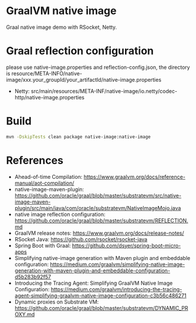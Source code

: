 GraalVM native image
====================

Graal native image demo with RSocket, Netty.

# Graal reflection configuration

please use native-image.properties and reflection-config.json, the directory is resource/META-INFO/native-image/xxx.your_groupId/your_artifactId/native-image.properties

* Netty: src/main/resources/META-INF/native-image/io.netty/codec-http/native-image.properties

# Build

<!--[demo]:second-->
```bash
mvn -DskipTests clean package native-image:native-image
```

# References

* Ahead-of-time Compilation: https://www.graalvm.org/docs/reference-manual/aot-compilation/
* native-image-maven-plugin: https://github.com/oracle/graal/blob/master/substratevm/src/native-image-maven-plugin/src/main/java/com/oracle/substratevm/NativeImageMojo.java
* native image reflection configuration: https://github.com/oracle/graal/blob/master/substratevm/REFLECTION.md
* GraalVM release notes: https://www.graalvm.org/docs/release-notes/
* RSocket Java: https://github.com/rsocket/rsocket-java
* Spring Boot with Graal: https://github.com/dsyer/spring-boot-micro-apps
* Simplifying native-image generation with Maven plugin and embeddable configuration: https://medium.com/graalvm/simplifying-native-image-generation-with-maven-plugin-and-embeddable-configuration-d5b283b92f57
* Introducing the Tracing Agent: Simplifying GraalVM Native Image Configuration: https://medium.com/graalvm/introducing-the-tracing-agent-simplifying-graalvm-native-image-configuration-c3b56c486271
* Dynamic proxies on Substrate VM: https://github.com/oracle/graal/blob/master/substratevm/DYNAMIC_PROXY.md

